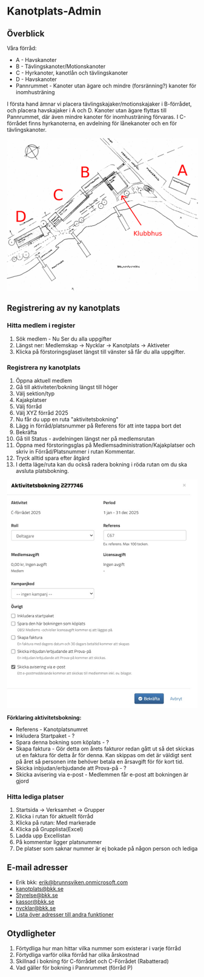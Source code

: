 # Kanotplats-Admin

## Överblick
Våra förråd:
- A - Havskanoter
- B - Tävlingskanoter/Motionskanoter
- C - Hyrkanoter, kanotlån och tävlingskanoter
- D - Havskanoter
- Pannrummet - Kanoter utan ägare och mindre (forsränning?) kanoter för inomhusträning
  
I första hand ämnar vi placera tävlingskajaker/motionskajaker i B-förrådet, och placera havskajaker i A och D. Kanoter utan ägare flyttas till Pannrummet, där även mindre kanoter för inomhusträning förvaras.
I C-förrådet finns hyrkanoterna, en avdelning för lånekanoter och en för tävlingskanoter.

![Förråd](/Bilder/Kanotplatser.jpg)
  
## Registrering av ny kanotplats
### Hitta medlem i register
1. Sök medlem - Nu Ser du alla uppgifter
2. Längst ner: Medlemskap -> Nycklar -> Kanotplats -> Aktiveter
3. Klicka på förstoringsglaset längst till vänster så får du alla uppgifter.
### Registrera ny kanotplats
1. Öppna aktuell medlem
2. Gå till aktiviteter/bokning längst till höger
3. Välj sektion/typ
4. Kajakplatser
5. Välj förråd
6. Välj XYZ förråd 2025
7. Nu får du upp en ruta "aktivitetsbokning"
8. Lägg in förråd/platsnummer på Referens för att inte tappa bort det
9. Bekräfta
10. Gå till Status - avdelningen längst ner på medlemsrutan
11. Öppna med förstoringsglas på Medlemsadministration/Kajakplatser och skriv in Förråd/Platsnummer i rutan Kommentar.
12. Tryck alltid spara efter åtgärd
13. I detta läge/ruta kan du också radera bokning i röda rutan om du ska avsluta platsbokning.

![Förråd](/Bilder/Aktivitetsbokning.jpg)

**Förklaring aktivitetsbokning:**
- Referens - Kanotplatsnumret
- Inkludera Startpaket - ?
- Spara denna bokning som köplats - ?
- Skapa faktura - Gör detta om årets fakturor redan gått ut så det skickas ut en faktura för detta år för denna. Kan skippas om det är väldigt sent på året så personen inte behöver betala en årsavgift för för kort tid.
- Skicka inbjudan/erbjudande att Prova-på - ?
- Skicka avisering via e-post - Medlemmen får e-post att bokningen är gjord

### Hitta lediga platser
1. Startsida -> Verksamhet -> Grupper
2. Klicka i rutan för aktuellt förråd
3. Klicka på rutan: Med markerade
4. Klicka på Grupplista(Excel)
5. Ladda upp Excellistan
6. På kommentar ligger platsnummer
7. De platser som saknar nummer är ej bokade på någon person och lediga


## E-mail adresser
- Erik bkk: erik@brunnsviken.onmicrosoft.com
- kanotplats@bkk.se
- Styrelse@bkk.se
- kassor@bkk.se
- nycklar@bkk.se
- [Lista över adresser till andra funktioner](https://www.bkk.se/klubbinfo/styrelse-funktionarer/)

## Otydligheter
1. Förtydliga hur man hittar vilka nummer som existerar i varje förråd
2. Förtydliga varför olika förråd har olika årskostnad
3. Skillnad i bokning för C-förrådet och C-Förrådet (Rabatterad)
4. Vad gäller för bokning i Pannrummet (förråd P)
